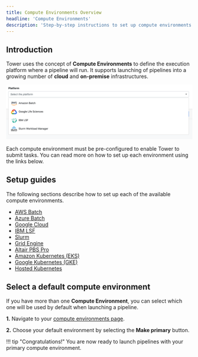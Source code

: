 ```yaml
---
title: Compute Environments Overview
headline: 'Compute Environments'
description: 'Step-by-step instructions to set up compute environments in Nextflow Tower.'
---
```


## Introduction

Tower uses the concept of **Compute Environments** to define the execution platform where a pipeline will run. It supports launching of pipelines into a growing number of **cloud** and **on-premise** infrastructures.

![](_images/compute_env_platforms.png)

Each compute environment must be pre-configured to enable Tower to submit tasks. You can read more on how to set up each environment using the links below.

## Setup guides

The following sections describe how to set up each of the available compute environments.

* [AWS Batch](/compute-envs/aws-batch/)
* [Azure Batch](/compute-envs/azure-batch/)
* [Google Cloud](/compute-envs/google-cloud/)
* [IBM LSF](/compute-envs/lsf/)
* [Slurm](/compute-envs/slurm/)
* [Grid Engine](/compute-envs/grid-engine/)
* [Altair PBS Pro](/compute-envs/altair-pbs-pro/)
* [Amazon Kubernetes (EKS)](/compute-envs/eks/)
* [Google Kubernetes (GKE)](/compute-envs/gke/)
* [Hosted Kubernetes](/compute-envs/k8s/)

## Select a default compute environment

If you have more than one **Compute Environment**, you can select which one will be used by default when launching a pipeline.

**1.** Navigate to your [compute environments page](https://tower.nf/compute-envs).

**2.** Choose your default environment by selecting the **Make primary** button.   

!!! tip "Congratulations!" 
    You are now ready to launch pipelines with your primary compute environment.
